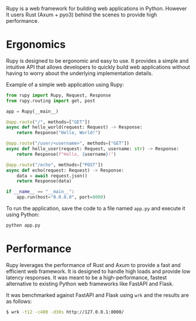 Rupy is a web framework for building web applications in Python. 
However It users Rust (Axum + pyo3) behind the scenes to provide high performance.

# Ergonomics

Rupy is designed to be ergonomic and easy to use. It provides a simple and intuitive API that allows developers to quickly build web applications without having to worry about the underlying implementation details.

Example of a simple web application using Rupy:

```python
from rupy import Rupy, Request, Response
from rupy.routing import get, post

app = Rupy(__main__)

@app.route("/", methods=["GET"])
async def hello_world(request: Request) -> Response:
    return Response("Hello, World!")

@app.route("/user/<username>", methods=["GET"])
async def hello_user(request: Request, username: str) -> Response:
    return Response(f"Hello, {username}!")

@app.route("/echo", methods=["POST"])
async def echo(request: Request) -> Response:
    data = await request.json()
    return Response(data)

if __name__ == "__main__":
    app.run(host="0.0.0.0", port=8000)
```
To run the application, save the code to a file named `app.py` and execute it using Python:

```bash
python app.py
```

# Performance

Rupy leverages the performance of Rust and Axum to provide a fast and efficient web framework. It is designed to handle high loads and provide low latency responses.
It was meant to be a high-performance, fastest alternative to existing Python web frameworks like FastAPI and Flask.

It was benchmarked against FastAPI and Flask using `wrk` and the results are as follows:

```bash
$ wrk -t12 -c400 -d30s http://127.0.0.1:8000/
```
